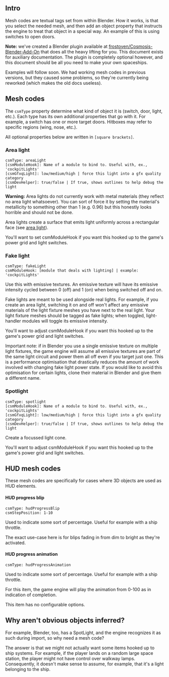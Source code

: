 ## Intro

Mesh codes are textual tags set from within Blender. How it works, is that you
select the needed mesh, and then add an object property that instructs the
engine to treat that object in a special way. An example of this is using
switches to open doors.

**Note:** we've created a Blender plugin available at
[frostoven/Cosmosis-Blender-Add-On](https://github.com/frostoven/Cosmosis-Blender-Add-On)
that does all the heavy lifting for you. This document exists for auxiliary
documentation. The plugin is completely optional however, and this document
should be all you need to make your own spaceships.

Examples will follow soon. We had working mesh codes in previous versions, but
they caused some problems, so they're currently being reworked (which makes the
old docs useless).
<!-- TODO: complete the example section
## Example

In the following example we create a setup whereby a switch opens a door. All
the below is done in Blender.

First, animate your door the way you'd animate anything in Blender. You only
need to animate the door opening; the game engine will simply reverse that
animation to close the door.

![door animation](/docs/images/door_animation.gif)

We'll now program the switch. From within Blender, click on your switch, click
`Object Properties`, and then scroll down to `Custom Properties`:

![switch](/docs/images/switch.png)

[explain mesh code]

Now, select the door you want to animate, click `Object Properties`, and then
scroll down to `Custom Properties`:

![door](/docs/images/door.png)

Save and export as GLTF (separate) with DRACO compression:

![export](/docs/images/export_example.png)

Your ship switch can now be interacted with in-game:

[tba]

-->

## Mesh codes

The `csmType` property determine what kind of object it is (switch, door, light, etc.). Each type has its own additional properties that go with it. For
example, a switch has one or more target doors. Hitboxes may refer to specific
regions (wing, nose, etc.).

All optional properties below are written in `[square brackets]`.


### Area light
```
csmType: areaLight
[csmModuleHook]: Name of a module to bind to. Useful with, ex., 'cockpitLights'
[csmGfxqLight]: low/medium/high | force this light into a gfx quality category
[csmDevHelper]: true/false | If true, shows outlines to help debug the light
```

**Warning:** Area lights do not currently work with metal materials (they
reflect no area light whatsoever). You can sort of force it by setting the
material's metallicity to something other than 1 (e.g. 0.96) but this honestly
looks horrible and should not be done.
<!-- My disappoint is immeasurable and my day ruined. I now need to completely
rework the DS69F ship's lighting situation. -->

<!-- TODO: make csmGfxqLight comma delimited. -->
Area lights create a surface that emits light uniformly across a rectangular
face (see
[area light](https://threejs.org/docs/?q=light#api/en/lights/RectAreaLight)).

You'll want to set csmModuleHook if you want this hooked up to the game's
power grid and light switches.
<!-- TODO: add: , or if used in a room with a switch,
you can target the light with that switch. -->


### Fake light
```
csmType: fakeLight
csmModuleHook: [module that deals with lighting] | example: 'cockpitLights'
```
Use this with emissive textures. An emissive texture will have its emissive
intensity cycled between 0 (off) and 1 (on) when being switched off and on.

Fake lights are meant to be used alongside real lights. For example, if you
create an area light, switching it on and off won't affect any emissive
materials of the light fixture meshes you have next to the real light. Your
light fixture meshes should be tagged as fake lights; when toggled,
light-handler modules will toggle its emissive intensity.
<!-- TODO: show example of fake light combined with area light here -->

You'll want to adjust csmModuleHook if you want this hooked up to the game's
power grid and light switches.

Important note: if in Blender you use a single emissive texture on multiple
light fixtures, the game engine will assume all emissive textures are part of
the same light circuit and power them all off even if you target just one. This
is a performance optimisation that drastically reduces the amount of work
involved with changing fake light power state. If you would like to avoid this
optimisation for certain lights, clone their material in Blender and give them
a different name.


### Spotlight
```
csmType: spotlight
[csmModuleHook]: Name of a module to bind to. Useful with, ex., 'cockpitLights'
[csmGfxqLight]: low/medium/high | force this light into a gfx quality category
[csmDevHelper]: true/false | If true, shows outlines to help debug the light
```
Create a focussed light cone.

You'll want to adjust csmModuleHook if you want this hooked up to the game's
power grid and light switches.

<!-- TODO / Planned items

#### Door
```
csmType: door
[id]: yourString
[switchless]: false
```
The `id` field is only needed if referred to by a switch. You may set
`switchless` to true if the door itself should be interacted with to open it.

#### Switch
```
csmType: switch
target: yourDoorId
```
The `target` text should be the same as your door's `id` field.

#### Vehicle controller
These will only be needed if there's no easy way of integrating multiple
animations into a single mesh, leaving it up to the engine to animate
dynamically. We could maybe optionally add the option to use the plugin to link
actions, but it seems hacky and difficult to use, so it wouldn't be the default
workflow.

Example mesh codes if done by the engine:
* flightStick - responds to pitch, yaw, roll. No animations done in Blender.
* yoke - responds to pitch and roll. No animations done in Blender.
* throttle - a control panel; responds to throttle changes. Animation done from
Blender.
* steeringWheel - responds to pitch. No animations done in Blender.

-->

## HUD mesh codes

These mesh codes are specifically for cases where 3D objects are used as HUD
elements.

#### HUD progress blip
```
csmType: hudProgressBlip
csmStepPosition: 1-10
```
Used to indicate some sort of percentage. Useful for example with a ship
throttle.

The exact use-case here is for blips fading in from dim to bright as they're
activated.

#### HUD progress animation
```
csmType: hudProgressAnimation
```
Used to indicate some sort of percentage. Useful for example with a ship
throttle.

For this item, the game engine will play the animation from 0-100 as in
indication of completion.

This item has no configurable options.

## Why aren't obvious objects inferred?

For example, Blender, too, has a SpotLight, and the engine recognizes it as
such during import, so why need a mesh code?

The answer is that we might not actually want some items hooked up to ship
systems. For example, if the player lands on a random large space station, the
player might not have control over walkway lamps. Consequently, it doesn't make
sense to assume, for example, that it's a light belonging to the ship.

